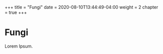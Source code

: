 +++
title = "Fungi"
date = 2020-08-10T13:44:49-04:00
weight = 2
chapter = true
+++

# Fungi

Lorem Ipsum.
